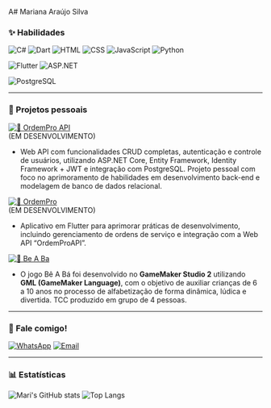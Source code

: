 A# Mariana Araújo Silva

### ✨ Habilidades
![C#](https://img.shields.io/badge/C%23-FF8DAA?style=for-the-badge&logo=c-sharp&logoColor=4B0082)
![Dart](https://img.shields.io/badge/Dart-BAA0FF?style=for-the-badge&logo=dart&logoColor=4B0082)
![HTML](https://img.shields.io/badge/HTML-A8E6CF?style=for-the-badge&logo=html5&logoColor=4B0082)
![CSS](https://img.shields.io/badge/CSS-FFD3B6?style=for-the-badge&logo=css3&logoColor=4B0082)
![JavaScript](https://img.shields.io/badge/JavaScript-FFF59D?style=for-the-badge&logo=javascript&logoColor=4B0082)
![Python](https://img.shields.io/badge/Python-87CEEB?style=for-the-badge&logo=python&logoColor=003366)

![Flutter](https://img.shields.io/badge/Flutter-7FDBFF?style=for-the-badge&logo=flutter&logoColor=003366)
![ASP.NET](https://img.shields.io/badge/ASP.NET-CDA0DD?style=for-the-badge&logo=dotnet&logoColor=4B0082)

![PostgreSQL](https://img.shields.io/badge/PostgreSQL-FFB7B2?style=for-the-badge&logo=postgresql&logoColor=4B0082)

---

### 🌷 Projetos pessoais

[![🔗 OrdemPro API](https://img.shields.io/badge/🔗-Ordem_Pro_Api-FFB7C5?style=for-the-badge)](https://github.com/mari-arujjo/OrdemPro-API)  
  (EM DESENVOLVIMENTO) 
  - Web API com funcionalidades CRUD completas, autenticação e controle de usuários, utilizando ASP.NET Core, Entity Framework, Identity Framework + JWT e integração com PostgreSQL. Projeto pessoal com foco no aprimoramento de habilidades em desenvolvimento back-end e modelagem de banco de dados relacional.

[![🔗 OrdemPro](https://img.shields.io/badge/🔗-Ordem_Pro-CDA0DD?style=for-the-badge)](https://github.com/mari-arujjo/OrdemPro)  
  (EM DESENVOLVIMENTO) 
  - Aplicativo em Flutter para aprimorar práticas de desenvolvimento, incluindo gerenciamento de ordens de serviço e integração com a Web API “OrdemProAPI”.

[![🔗 Be A Ba](https://img.shields.io/badge/🔗-Be_A_Ba-87CEEB?style=for-the-badge)](https://github.com/mari-arujjo/Be-A-Ba)  
  - O jogo Bê A Bá foi desenvolvido no **GameMaker Studio 2** utilizando **GML (GameMaker Language)**, com o objetivo de auxiliar crianças de 6 a 10 anos no processo de alfabetização de forma dinâmica, lúdica e divertida. TCC produzido em grupo de 4 pessoas.

---

### 💌 Fale comigo!
[![WhatsApp](https://img.shields.io/badge/WhatsApp-A8E6CF?style=for-the-badge&logo=whatsapp&logoColor=006400)](https://wa.me/5584988594714)
[![Email](https://img.shields.io/badge/Email-FF9999?style=for-the-badge&logo=gmail&logoColor=8B0000)](mailto:araujosl.mariana@gmail.com)

---

### 📊 Estatísticas
![Mari's GitHub stats](https://github-readme-stats.vercel.app/api?username=mari-arujjo&show_icons=true&theme=radical)
![Top Langs](https://github-readme-stats.vercel.app/api/top-langs/?username=mari-arujjo&layout=compact&theme=radical&langs_count=7)


